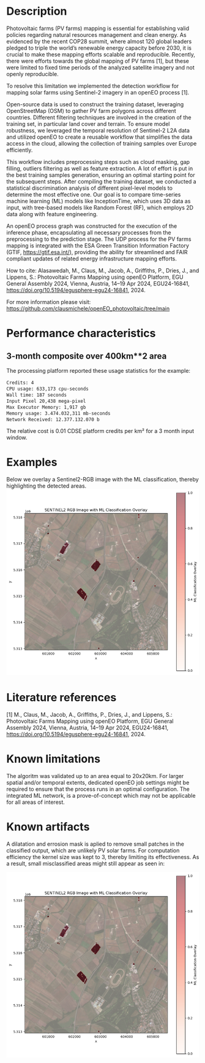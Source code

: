 # Description

Photovoltaic farms (PV farms) mapping is essential for establishing valid policies regarding natural resources management and clean energy. As evidenced by the recent COP28 summit, where almost 120 global leaders pledged to triple the world’s renewable energy capacity before 2030, it is crucial to make these mapping efforts scalable and reproducible. Recently, there were efforts towards the global mapping of PV farms [1], but these were limited to fixed time periods of the analyzed satellite imagery and not openly reproducible. 

To resolve this limitation we implemented the detection workflow for mapping solar farms using Sentinel-2 imagery in an openEO process [1].

Open-source data is used to construct the training dataset, leveraging OpenStreetMap (OSM) to gather PV farm polygons across different countries. Different filtering techniques are involved in the creation of the training set, in particular land cover and terrain. To ensure model robustness, we leveraged the temporal resolution of Sentinel-2 L2A data and utilized openEO to create a reusable workflow that simplifies the data access in the cloud, allowing the collection of training samples over Europe efficiently.

This workflow includes preprocessing steps such as cloud masking, gap filling, outliers filtering as well as feature extraction. A lot of effort is put in the best training samples generation, ensuring an optimal starting point for the subsequent steps. After compiling the training dataset, we conducted a statistical discrimination analysis of different pixel-level models to determine the most effective one. Our goal is to compare time-series machine learning (ML) models like InceptionTime, which uses 3D data as input, with tree-based models like Random Forest (RF), which employs 2D data along with feature engineering. 

An openEO process graph was constructed for the execution of the inference phase, encapsulating all necessary processes from the preprocessing to the prediction stage.  The UDP process for the PV farms mapping is integrated with the ESA Green Transition Information Factory (GTIF, https://gtif.esa.int/), providing the ability for streamlined and FAIR compliant updates of related energy infrastructure mapping efforts.


How to cite: Alasawedah, M., Claus, M., Jacob, A., Griffiths, P., Dries, J., and Lippens, S.: Photovoltaic Farms Mapping using openEO Platform, EGU General Assembly 2024, Vienna, Austria, 14–19 Apr 2024, EGU24-16841, https://doi.org/10.5194/egusphere-egu24-16841, 2024.

For more information please visit: https://github.com/clausmichele/openEO_photovoltaic/tree/main



# Performance characteristics


## 3-month composite over 400km**2 area

The processing platform reported these usage statistics for the example:

```
Credits: 4 
CPU usage: 633,173 cpu-seconds
Wall time: 187 seconds
Input Pixel 20,438 mega-pixel
Max Executor Memory: 1,917 gb
Memory usage: 3.474.032,311 mb-seconds
Network Received: 12.377.132.070 b
```

The relative cost is 0.01 CDSE platform credits per km² for a 3 month input window.

# Examples

Below we overlay a Sentinel2-RGB image with the ML classification, thereby highlighting the detected areas.
![pv_ml_output](pv_ml_output.png)

# Literature references

[1] M., Claus, M., Jacob, A., Griffiths, P., Dries, J., and Lippens, S.: Photovoltaic Farms Mapping using openEO Platform, EGU General Assembly 2024, Vienna, Austria, 14–19 Apr 2024, EGU24-16841, https://doi.org/10.5194/egusphere-egu24-16841, 2024.

# Known limitations

The algoritm was validated up to an area equal to 20x20km. For larger spatial and/or temporal extents, dedicated openEO job settings might be required to ensure that the process runs in an optimal configuration. The  integrated ML network, is a prove-of-concept which may not be applicable for all areas of interest. 

# Known artifacts

A dilatation and errosion mask is aplied to remove small patches in the classified output, which are unlikely PV solar farms. For computation efficiency the kernel size was kept to 3, thereby limiting its effectiveness.  As a result, small misclassified areas might still appear as seen in: 

![pv_ml_output](pv_ml_output.png)
